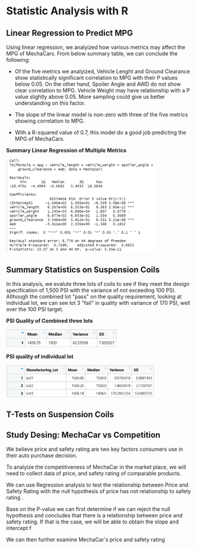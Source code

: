 # Statistic Analysis with R


## Linear Regression to Predict MPG
Using linear regression, we analyized how various metrics may affect the MPG of MechaCars.  From below summary table, we can conclude the following:

* Of the five metrics we analyized, Vehicle Lenght and Ground Clearance show statistically significant correlation to MPG with their P values below 0.05.  On the other hand, Spoiler Angle and AWD do not show clear correlation to MPG.  Vehicle Weight may have relationship with a P value slightly above 0.05.  More sampling could give us better understanding on this factor.

* The slope of the linear model is non-zero with three of the five metrics showing correlation to MPG. 

* With a R-squared value of 0.7, this model do a good job predicting the MPG of MechaCars.  

**Summary Linear Regression of Multiple Metrics**

<img src="images/MechaCar_mpg_lm.JPG" width = "400px">


## Summary Statistics on Suspension Coils
In this analysis, we evalute three lots of coils to see if they meet the design specification of 1,500 PSI with the variance of not exceeding 100 PSI.  Although the combined lot "pass" on the quality requirement, looking at individual lot, we can see lot 3 "fail" in quality with variance of 170 PSI, well over the 100 PSI target. 

**PSI Quality of Combined three lots**

<img src="images/total_summary.JPG" width = "300px">

**PSI quality of individual lot**

<img src="images/lot_summary.JPG" width = "400px">


## T-Tests on Suspension Coils


## Study Desing: MechaCar vs Competition
We believe price and safety rating are two key factors consumers use in their auto purchase decision.

To analyize the competitiveness of MechaCar in the market place, we will need to collect data of price, and safety rating of comparable products.

We can use Regression analysis to test the relationship between Price and Safety Rating with the null hypothesis of price has not relationship to safety rating .  

Base on the P-value we can first determine if we can reject the null hypothesis and concludes that there is a relationship between price and safety rating.  If that is the case, we will be able to obtain the slope and intercept f

We can then further examine MechaCar's price and safety rating 

